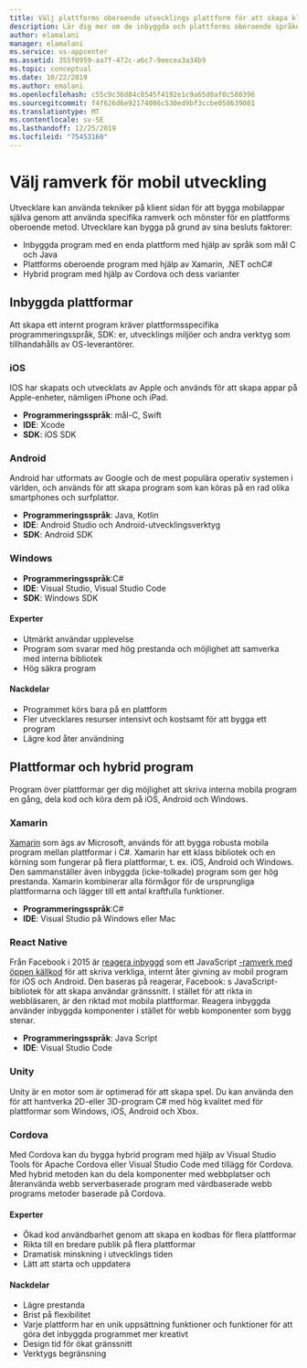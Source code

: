 ```yaml
---
title: Välj plattforms oberoende utvecklings plattform för att skapa klient program med Visual Studio och Azure-tjänster
description: Lär dig mer om de inbyggda och plattforms oberoende språken som stöds för att bygga klient program.
author: elamalani
manager: elamalani
ms.service: vs-appcenter
ms.assetid: 355f0959-aa7f-472c-a6c7-9eecea3a34b9
ms.topic: conceptual
ms.date: 10/22/2019
ms.author: emalani
ms.openlocfilehash: c55c9c36d84c8545f4192e1c9a65d8af0c580396
ms.sourcegitcommit: f4f626d6e92174086c530ed9bf3ccbe058639081
ms.translationtype: MT
ms.contentlocale: sv-SE
ms.lasthandoff: 12/25/2019
ms.locfileid: "75453160"
---
```

# <a name="choose-mobile-development-frameworks"></a>Välj ramverk för mobil utveckling
Utvecklare kan använda tekniker på klient sidan för att bygga mobilappar själva genom att använda specifika ramverk och mönster för en plattforms oberoende metod. Utvecklare kan bygga på grund av sina besluts faktorer:
- Inbyggda program med en enda plattform med hjälp av språk som mål C och Java
- Plattforms oberoende program med hjälp av Xamarin, .NET ochC#
- Hybrid program med hjälp av Cordova och dess varianter

## <a name="native-platforms"></a>Inbyggda plattformar
Att skapa ett internt program kräver plattformsspecifika programmeringsspråk, SDK: er, utvecklings miljöer och andra verktyg som tillhandahålls av OS-leverantörer.

### <a name="ios"></a>iOS
IOS har skapats och utvecklats av Apple och används för att skapa appar på Apple-enheter, nämligen iPhone och iPad.

- **Programmeringsspråk**: mål-C, Swift
- **IDE**: Xcode
- **SDK**: iOS SDK

### <a name="android"></a>Android
Android har utformats av Google och de mest populära operativ systemen i världen, och används för att skapa program som kan köras på en rad olika smartphones och surfplattor.

- **Programmeringsspråk**: Java, Kotlin 
- **IDE**: Android Studio och Android-utvecklingsverktyg 
- **SDK**: Android SDK

### <a name="windows"></a>Windows
- **Programmeringsspråk**:C#
- **IDE**: Visual Studio, Visual Studio Code
- **SDK**: Windows SDK

#### <a name="pros"></a>Experter
- Utmärkt användar upplevelse
- Program som svarar med hög prestanda och möjlighet att samverka med interna bibliotek
- Hög säkra program

#### <a name="cons"></a>Nackdelar
- Programmet körs bara på en plattform
- Fler utvecklares resurser intensivt och kostsamt för att bygga ett program
- Lägre kod åter användning

## <a name="cross-platforms-and-hybrid-applications"></a>Plattformar och hybrid program
Program över plattformar ger dig möjlighet att skriva interna mobila program en gång, dela kod och köra dem på iOS, Android och Windows.

### <a name="xamarin"></a>Xamarin
[Xamarin](https://visualstudio.microsoft.com/xamarin/) som ägs av Microsoft, används för att bygga robusta mobila program mellan plattformar i C#. Xamarin har ett klass bibliotek och en körning som fungerar på flera plattformar, t. ex. iOS, Android och Windows. Den sammanställer även inbyggda (icke-tolkade) program som ger hög prestanda. Xamarin kombinerar alla förmågor för de ursprungliga plattformarna och lägger till ett antal kraftfulla funktioner.

- **Programmeringsspråk**:C#
- **IDE**: Visual Studio på Windows eller Mac

### <a name="react-native"></a>React Native
Från Facebook i 2015 är [reagera inbyggd](https://facebook.github.io/react-native/) som ett JavaScript [-ramverk med öppen källkod](https://github.com/facebook/react-native) för att skriva verkliga, internt åter givning av mobil program för iOS och Android. Den baseras på reagerar, Facebook: s JavaScript-bibliotek för att skapa användar gränssnitt. I stället för att rikta in webbläsaren, är den riktad mot mobila plattformar. Reagera inbyggda använder inbyggda komponenter i stället för webb komponenter som bygg stenar.
 
- **Programmeringsspråk**: Java Script
- **IDE**: Visual Studio Code

### <a name="unity"></a>Unity
 Unity är en motor som är optimerad för att skapa spel. Du kan använda den för att hantverka 2D-eller 3D-program C# med hög kvalitet med för plattformar som Windows, iOS, Android och Xbox.

### <a name="cordova"></a>Cordova
Med Cordova kan du bygga hybrid program med hjälp av Visual Studio Tools för Apache Cordova eller Visual Studio Code med tillägg för Cordova. Med hybrid metoden kan du dela komponenter med webbplatser och återanvända webb serverbaserade program med värdbaserade webb programs metoder baserade på Cordova.

#### <a name="pros"></a>Experter
- Ökad kod användbarhet genom att skapa en kodbas för flera plattformar
- Rikta till en bredare publik på flera plattformar
- Dramatisk minskning i utvecklings tiden
- Lätt att starta och uppdatera

#### <a name="cons"></a>Nackdelar
- Lägre prestanda
- Brist på flexibilitet
- Varje plattform har en unik uppsättning funktioner och funktioner för att göra det inbyggda programmet mer kreativt
- Design tid för ökat gränssnitt
- Verktygs begränsning
